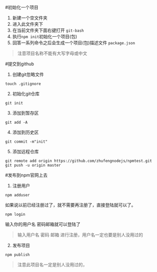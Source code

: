 #初始化一个项目
1. 新建一个空文件夹
2. 进入此文件夹下
3. 在当前文件夹下面右键打开 `git-bash`
4. 执行`npm init`初始化一个项目(包)
5. 回答一系列命令之后会生成一个项目(包)描述文件 `package.json` 

> 注意项目名称不能有大写字母或中文

#提交到github
1. 创建git忽略文件
```
touch .gitignore 
```
2. 初始化git仓库 
```
git init
```
3. 添加到暂存区
```
git add -A
```
4. 添加到历史区
```
git commit -m"init"
```
5. 添加远程仓库
```
git remote add origin https://github.com/zhufengnodejs/npmtest.git
git push -u origin master
```

#发布到npm官网上去
1. 注册用户
```
npm adduser
```
如果说以前已经注册过了，就不需要再注册了，直接登陆就可以了。
```
npm login
```
输入你的用户名 密码邮箱就可以登陆了


> 输入用户名 密码 邮箱 进行注册，用户名一定也要是别人没用过的

2. 发布项目
```
npm publish
```

> 注意此项目名一定是别人没用过的，